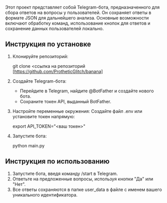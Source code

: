 Этот проект представляет собой Telegram-бота, предназначенного для сбора ответов на вопросы у пользователей. Он сохраняет ответы в формате JSON для дальнейшего анализа. Основные возможности включают обработку команд, использование кнопок для ответов и сохранение данных пользователей локально.

## Инструкция по установке

1. Клонируйте репозиторий:
    
    git clone <ссылка на репозиторий [https://github.com/ProtheticGlitch/banana]
    
    
2. Создайте Telegram-бота:
    - Перейдите в Telegram, найдите @BotFather и создайте нового бота.
    - Сохраните токен API, выданный BotFather.
      
3. Настройте переменные окружения:
    Создайте файл .env или установите токен напрямую:
    
    export API_TOKEN="<ваш токен>"
    
4. Запустите бота:
    
    python main.py
    

## Инструкция по использованию

1. Запустите бота, введя команду /start в Telegram.
2. Ответьте на предложенные вопросы, используя кнопки "Да" или "Нет".
3. Все ответы сохраняются в папке user_data в файле с именем вашего уникального идентификатора.
